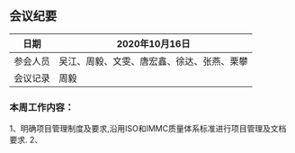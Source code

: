 ## 会议纪要
| 日期 | 2020年10月16日 |
|---|---|
|参会人员|吴江、周毅、文雯、唐宏鑫、徐达、张燕、栗攀|
|会议记录|周毅|
### 本周工作内容：
1、明确项目管理制度及要求,沿用ISO和IMMC质量体系标准进行项目管理及文档要求. 
2、 

